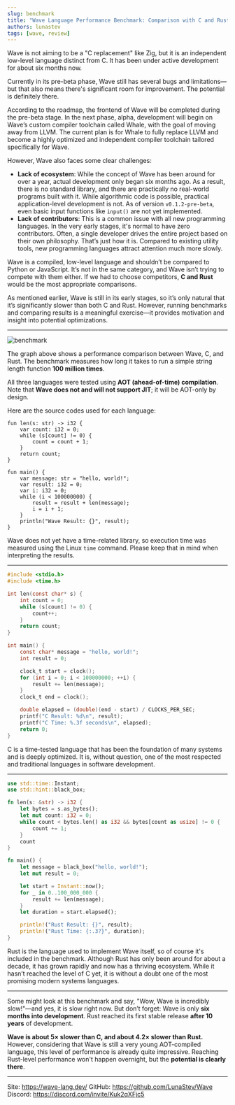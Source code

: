 ```yaml
---
slug: benchmark
title: "Wave Language Performance Benchmark: Comparison with C and Rust"
authors: lunastev
tags: [wave, review]
---
```


Wave is not aiming to be a "C replacement" like Zig, but it is an independent low-level language distinct from C. It has been under active development for about six months now.

Currently in its pre-beta phase, Wave still has several bugs and limitations—but that also means there's significant room for improvement. The potential is definitely there.

According to the roadmap, the frontend of Wave will be completed during the pre-beta stage. In the next phase, alpha, development will begin on Wave’s custom compiler toolchain called Whale, with the goal of moving away from LLVM. The current plan is for Whale to fully replace LLVM and become a highly optimized and independent compiler toolchain tailored specifically for Wave.

However, Wave also faces some clear challenges:

- **Lack of ecosystem**: While the concept of Wave has been around for over a year, actual development only began six months ago. As a result, there is no standard library, and there are practically no real-world programs built with it. While algorithmic code is possible, practical application-level development is not. As of version `v0.1.2-pre-beta`, even basic input functions like `input()` are not yet implemented.
- **Lack of contributors**: This is a common issue with all new programming languages. In the very early stages, it's normal to have zero contributors. Often, a single developer drives the entire project based on their own philosophy. That’s just how it is. Compared to existing utility tools, new programming languages attract attention much more slowly.

Wave is a compiled, low-level language and shouldn’t be compared to Python or JavaScript. It’s not in the same category, and Wave isn’t trying to compete with them either. If we had to choose competitors, **C and Rust** would be the most appropriate comparisons.

As mentioned earlier, Wave is still in its early stages, so it’s only natural that it’s significantly slower than both C and Rust. However, running benchmarks and comparing results is a meaningful exercise—it provides motivation and insight into potential optimizations.

---

![benchmark](https://dev-to-uploads.s3.amazonaws.com/uploads/articles/pc3zomu6945ocmgx9xne.png)

The graph above shows a performance comparison between Wave, C, and Rust. The benchmark measures how long it takes to run a simple string length function **100 million times**.

All three languages were tested using **AOT (ahead-of-time) compilation**. Note that **Wave does not and will not support JIT**; it will be AOT-only by design.

Here are the source codes used for each language:

```wave
fun len(s: str) -> i32 {
    var count: i32 = 0;
    while (s[count] != 0) {
        count = count + 1;
    }
    return count;
}

fun main() {
    var message: str = "hello, world!";
    var result: i32 = 0;
    var i: i32 = 0;
    while (i < 100000000) {
        result = result + len(message);
        i = i + 1;
    }
    println("Wave Result: {}", result);
}
```

Wave does not yet have a time-related library, so execution time was measured using the Linux `time` command. Please keep that in mind when interpreting the results.

---

```c
#include <stdio.h>
#include <time.h>

int len(const char* s) {
    int count = 0;
    while (s[count] != 0) {
        count++;
    }
    return count;
}

int main() {
    const char* message = "hello, world!";
    int result = 0;

    clock_t start = clock();
    for (int i = 0; i < 100000000; ++i) {
        result += len(message);
    }
    clock_t end = clock();

    double elapsed = (double)(end - start) / CLOCKS_PER_SEC;
    printf("C Result: %d\n", result);
    printf("C Time: %.3f seconds\n", elapsed);
    return 0;
}
```

C is a time-tested language that has been the foundation of many systems and is deeply optimized. It is, without question, one of the most respected and traditional languages in software development.

---

```rust
use std::time::Instant;
use std::hint::black_box;

fn len(s: &str) -> i32 {
    let bytes = s.as_bytes();
    let mut count: i32 = 0;
    while count < bytes.len() as i32 && bytes[count as usize] != 0 {
        count += 1;
    }
    count
}

fn main() {
    let message = black_box("hello, world!");
    let mut result = 0;

    let start = Instant::now();
    for _ in 0..100_000_000 {
        result += len(message);
    }
    let duration = start.elapsed();

    println!("Rust Result: {}", result);
    println!("Rust Time: {:.3?}", duration);
}
```

Rust is the language used to implement Wave itself, so of course it's included in the benchmark. Although Rust has only been around for about a decade, it has grown rapidly and now has a thriving ecosystem. While it hasn’t reached the level of C yet, it is without a doubt one of the most promising modern systems languages.

---

Some might look at this benchmark and say, "Wow, Wave is incredibly slow!"—and yes, it is slow right now. But don’t forget: Wave is only **six months into development**. Rust reached its first stable release **after 10 years** of development.

**Wave is about 5× slower than C, and about 4.2× slower than Rust.**
However, considering that Wave is still a very young AOT-compiled language, this level of performance is already quite impressive.
Reaching Rust-level performance won't happen overnight, but the **potential is clearly there**.

---

Site: https://wave-lang.dev/
GitHub: https://github.com/LunaStev/Wave
Discord: https://discord.com/invite/Kuk2qXFjc5
